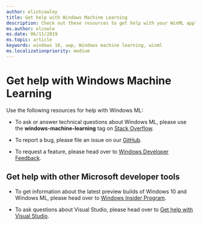 ```yaml
---
author: eliotcowley
title: Get help with Windows Machine Learning
description: Check out these resources to get help with your WinML applications.
ms.author: elcowle
ms.date: 06/11/2019
ms.topic: article
keywords: windows 10, uwp, Windows machine learning, winml
ms.localizationpriority: medium
---
```


# Get help with Windows Machine Learning

Use the following resources for help with Windows ML:

* To ask or answer technical questions about Windows ML, please use the **windows-machine-learning** tag on [Stack Overflow](https://stackoverflow.com/questions/tagged/windows-machine-learning).

* To report a bug, please file an issue on our [GitHub](https://github.com/Microsoft/Windows-Machine-Learning/issues).

* To request a feature, please head over to [Windows Developer Feedback](https://wpdev.uservoice.com/).

## Get help with other Microsoft developer tools

* To get information about the latest preview builds of Windows 10 and Windows ML, please head over to [Windows Insider Program](https://insider.windows.com/).

* To ask questions about Visual Studio, please head over to [Get help with Visual Studio](https://visualstudio.microsoft.com/vs/support/).
